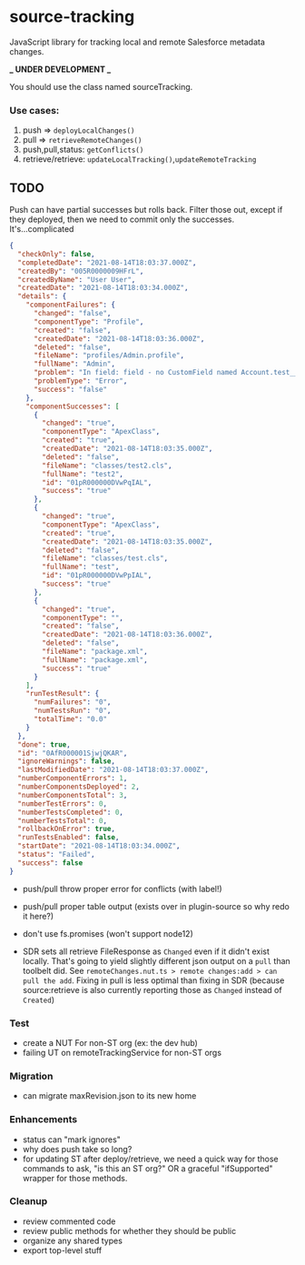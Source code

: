 # source-tracking

JavaScript library for tracking local and remote Salesforce metadata changes.

**_ UNDER DEVELOPMENT _**

You should use the class named sourceTracking.

### Use cases:

1. push => `deployLocalChanges()`
1. pull => `retrieveRemoteChanges()`
1. push,pull,status: `getConflicts()`
1. retrieve/retrieve: `updateLocalTracking()`,`updateRemoteTracking`

## TODO

Push can have partial successes but rolls back. Filter those out, except if they deployed, then we need to commit only the successes. It's...complicated

```json
{
  "checkOnly": false,
  "completedDate": "2021-08-14T18:03:37.000Z",
  "createdBy": "005R0000009HFrL",
  "createdByName": "User User",
  "createdDate": "2021-08-14T18:03:34.000Z",
  "details": {
    "componentFailures": {
      "changed": "false",
      "componentType": "Profile",
      "created": "false",
      "createdDate": "2021-08-14T18:03:36.000Z",
      "deleted": "false",
      "fileName": "profiles/Admin.profile",
      "fullName": "Admin",
      "problem": "In field: field - no CustomField named Account.test__c found",
      "problemType": "Error",
      "success": "false"
    },
    "componentSuccesses": [
      {
        "changed": "true",
        "componentType": "ApexClass",
        "created": "true",
        "createdDate": "2021-08-14T18:03:35.000Z",
        "deleted": "false",
        "fileName": "classes/test2.cls",
        "fullName": "test2",
        "id": "01pR000000DVwPqIAL",
        "success": "true"
      },
      {
        "changed": "true",
        "componentType": "ApexClass",
        "created": "true",
        "createdDate": "2021-08-14T18:03:35.000Z",
        "deleted": "false",
        "fileName": "classes/test.cls",
        "fullName": "test",
        "id": "01pR000000DVwPpIAL",
        "success": "true"
      },
      {
        "changed": "true",
        "componentType": "",
        "created": "false",
        "createdDate": "2021-08-14T18:03:36.000Z",
        "deleted": "false",
        "fileName": "package.xml",
        "fullName": "package.xml",
        "success": "true"
      }
    ],
    "runTestResult": {
      "numFailures": "0",
      "numTestsRun": "0",
      "totalTime": "0.0"
    }
  },
  "done": true,
  "id": "0AfR000001SjwjQKAR",
  "ignoreWarnings": false,
  "lastModifiedDate": "2021-08-14T18:03:37.000Z",
  "numberComponentErrors": 1,
  "numberComponentsDeployed": 2,
  "numberComponentsTotal": 3,
  "numberTestErrors": 0,
  "numberTestsCompleted": 0,
  "numberTestsTotal": 0,
  "rollbackOnError": true,
  "runTestsEnabled": false,
  "startDate": "2021-08-14T18:03:34.000Z",
  "status": "Failed",
  "success": false
}
```

- push/pull throw proper error for conflicts (with label!)
- push/pull proper table output (exists over in plugin-source so why redo it here?)
- don't use fs.promises (won't support node12)

- SDR sets all retrieve FileResponse as `Changed` even if it didn't exist locally. That's going to yield slightly different json output on a `pull` than toolbelt did. See `remoteChanges.nut.ts > remote changes:add > can pull the add`. Fixing in pull is less optimal than fixing in SDR (because source:retrieve is also currently reporting those as `Changed` instead of `Created`)

### Test

- create a NUT For non-ST org (ex: the dev hub)
- failing UT on remoteTrackingService for non-ST orgs

### Migration

- can migrate maxRevision.json to its new home

### Enhancements

- status can "mark ignores"
- why does push take so long?
- for updating ST after deploy/retrieve, we need a quick way for those commands to ask, "is this an ST org?" OR a graceful "ifSupported" wrapper for those methods.

### Cleanup

- review commented code
- review public methods for whether they should be public
- organize any shared types
- export top-level stuff
